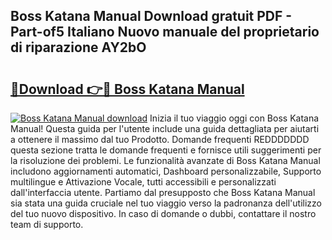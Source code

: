## Boss Katana Manual Download gratuit PDF - Part-of5 Italiano Nuovo manuale del proprietario di riparazione AY2bO

# <h2><a href="http://dfc0dla.blite.top/?on=Boss+Katana+Manual">🔗Download 👉🔴 Boss Katana Manual</a></h2>

[![Boss Katana Manual download](https://i.imgur.com/lujVjoI.png)](http://dfc0dla.blite.top/?on=Boss+Katana+Manual)
Inizia il tuo viaggio oggi con Boss Katana Manual! Questa guida per l'utente include una guida dettagliata per aiutarti a ottenere il massimo dal tuo Prodotto. Domande frequenti REDDDDDDD questa sezione tratta le domande frequenti e fornisce utili suggerimenti per la risoluzione dei problemi. Le funzionalità avanzate di Boss Katana Manual includono aggiornamenti automatici, Dashboard personalizzabile, Supporto multilingue e Attivazione Vocale, tutti accessibili e personalizzati dall'interfaccia utente. Partiamo dal presupposto che Boss Katana Manual sia stata una guida cruciale nel tuo viaggio verso la padronanza dell'utilizzo del tuo nuovo dispositivo. In caso di domande o dubbi, contattare il nostro team di supporto.
